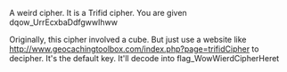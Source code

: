 A weird cipher. It is a Trifid cipher.
You are given dqow_UrrEcxbaDdfgwwIhww

Originally, this cipher involved a cube. But just use a website like http://www.geocachingtoolbox.com/index.php?page=trifidCipher to decipher. It's the default key. It'll decode into flag_WowWierdCipherHeret